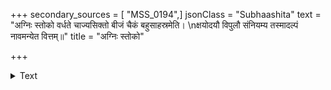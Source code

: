 +++
secondary_sources = [ "MSS_0194",]
jsonClass = "Subhaashita"
text = "अग्निः स्तोको वर्धते चाज्यसिक्तो बीजं चैकं बहुसाहस्रमेति।  \nक्षयोदयौ विपुलौ संनियम्य तस्मादल्पं नावमन्येत वित्तम्॥"
title = "अग्निः स्तोको"

+++

<details><summary>Text</summary>

अग्निः स्तोको वर्धते चाज्यसिक्तो बीजं चैकं बहुसाहस्रमेति।  
क्षयोदयौ विपुलौ संनियम्य तस्मादल्पं नावमन्येत वित्तम्॥
</details>
